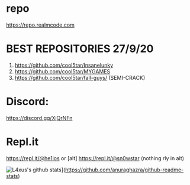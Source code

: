 # repo
https://repo.realmcode.com
# BEST REPOSITORIES 27/9/20
1. https://github.com/cool5tar/Insanelunky
2. https://github.com/cool5tar/MYGAMES
3. https://github.com/cool5tar/fall-guys/ (SEMI-CRACK)
# Discord:
https://discord.gg/XjQrNFn
# Repl.it
https://repl.it/@he1ios or [alt] https://repl.it/@sn0wstar (nothing rly in alt)

![L4xus's github stats](https://github-readme-stats.vercel.app/api?username=L4xus)](https://github.com/anuraghazra/github-readme-stats)
